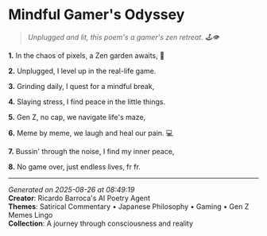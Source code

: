 # Mindful Gamer's Odyssey

> *Unplugged and lit, this poem's a gamer's zen retreat. 🕹️👁️*

**1.** In the chaos of pixels, a Zen garden awaits, 🌱


**2.** Unplugged, I level up in the real-life game.


**3.** Grinding daily, I quest for a mindful break,


**4.** Slaying stress, I find peace in the little things.


**5.** Gen Z, no cap, we navigate life's maze,


**6.** Meme by meme, we laugh and heal our pain. 💻


**7.** Bussin' through the noise, I find my inner peace,


**8.** No game over, just endless lives, fr fr.



---

*Generated on 2025-08-26 at 08:49:19*  
**Creator**: Ricardo Barroca's AI Poetry Agent  
**Themes**: Satirical Commentary • Japanese Philosophy • Gaming • Gen Z Memes Lingo  
**Collection**: A journey through consciousness and reality